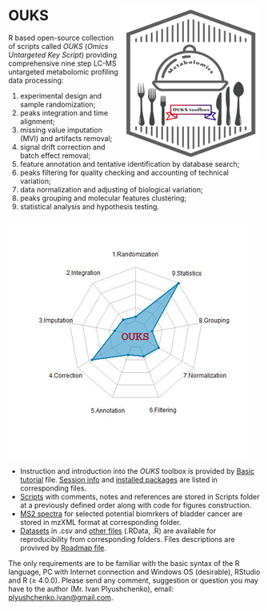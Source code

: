 # **OUKS** <img src="graphical abstract.jpg" align="right" height="304" width="280"/> 
R based open-source collection of scripts called *OUKS* (*Omics Untargeted Key Script*) providing comprehensive nine step LC-MS untargeted metabolomic profiling data processing:

1. experimental design and sample randomization;
2. peaks integration and time alignment; 
3. missing value imputation (MVI) and artifacts removal;
4. signal drift correction and batch effect removal;
5. feature annotation and tentative identification by database search; 
6. peaks filtering for quality checking and accounting of technical variation;
7. data normalization and adjusting of biological variation;
8. peaks grouping and molecular features clustering;
9. statistical analysis and hypothesis testing.

<img src="Logo.jpeg">

- Instruction and introduction into the *OUKS* toolbox is provided by [Basic tutorial](https://github.com/plyush1993/OUKS/blob/main/Basic%20tutorial.pdf) file. [Session info](https://github.com/plyush1993/OUKS/blob/main/Session%20Info.txt) and [installed packages](https://github.com/plyush1993/OUKS/blob/main/Used%20packages.pdf) are listed in corresponding files.
- [Scripts](https://github.com/plyush1993/OUKS/tree/main/Scripts%20(R)) with comments, notes and references are stored in Scripts folder at a previously defined order along with code for figures construction.
- [MS2 spectra](https://github.com/plyush1993/OUKS/tree/main/MS2%20spectra%20(mzXML)) for selected potential biomrkers of bladder cancer are stored in mzXML format at corresponding folder.
- [Datasets](https://github.com/plyush1993/OUKS/tree/main/Datasets%20(csv)) in .csv and [other files](https://github.com/plyush1993/OUKS/tree/main/Auxiliary%20files%20(RData)) (.RData, .R) are available for reproducibility from corresponding folders. Files descriptions are provived by [Roadmap file](https://github.com/plyush1993/OUKS/blob/main/Roadmap.pdf).

The only requirements are to be familiar with the basic syntax of the R language, PC with Internet connection and Windows OS (desirable), RStudio and R (≥ 4.0.0).
Please send any comment, suggestion or question you may have to the author (Mr. Ivan Plyushchenko), email: plyushchenko.ivan@gmail.com.

